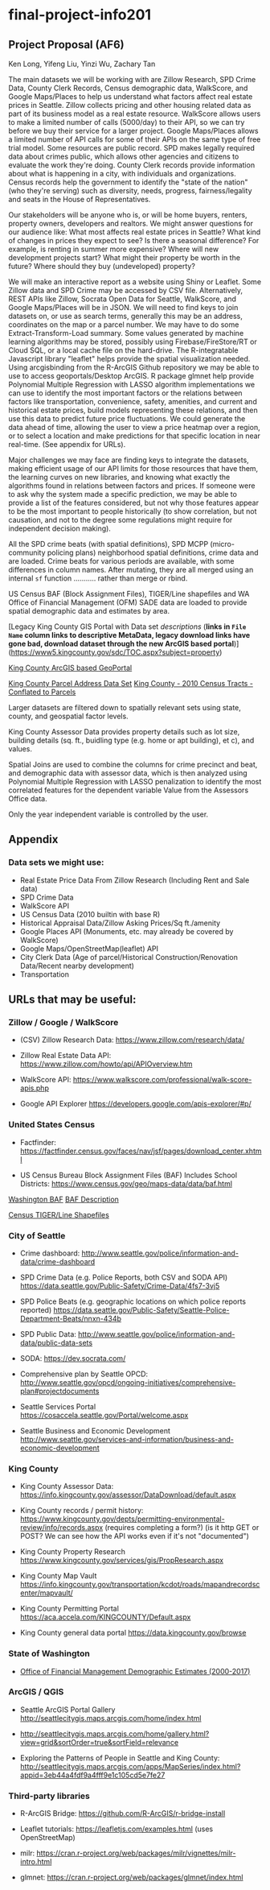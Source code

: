 # final-project-info201
## Project Proposal (AF6)

Ken Long, Yifeng Liu, Yinzi Wu, Zachary Tan

The main datasets we will be working with are Zillow Research, SPD Crime Data, County Clerk Records, Census demographic data, WalkScore, and Google Maps/Places to help us understand what factors affect real estate prices in Seattle. Zillow collects pricing and other housing related data as part of its business model as a real estate resource. WalkScore allows users to make a limited number of calls (5000/day) to their API, so we can try before we buy their service for a larger project. Google Maps/Places allows a limited number of API calls for some of their APIs on the same type of free trial model. Some resources are public record. SPD makes legally required data about crimes public, which allows other agencies and citizens to evaluate the work they're doing. County Clerk records provide information about what is happening in a city, with individuals and organizations. Census records help the government to identify the "state of the nation" (who they're serving) such as diversity, needs, progress, fairness/legality and seats in the House of Representatives.

Our stakeholders will be anyone who is, or will be home buyers, renters, property owners, developers and realtors. We might answer questions for our audience like: What most affects real estate prices in Seattle? What kind of changes in prices they expect to see? Is there a seasonal difference? For example, is renting in summer more expensive? Where will new development projects start? What might their property be worth in the future? Where should they buy (undeveloped) property?

We will make an interactive report as a website using Shiny or Leaflet. Some Zillow data and SPD Crime may be accessed by CSV file. Alternatively, REST APIs like Zillow, Socrata Open Data for Seattle, WalkScore, and Google Maps/Places will be in JSON. We will need to find keys to join datasets on, or use as search terms, generally this may be an address,  coordinates on the map or a parcel number. We may have to do some Extract-Transform-Load summary. Some values generated by machine learning algorithms may be stored, possibly using Firebase/FireStore/RT or Cloud SQL, or a local cache file on the hard-drive. The R-integratable Javascript library "leaflet" helps provide the spatial visualization needed. Using arcgisbinding from the R-ArcGIS Github repository we may be able to use to access geoportals/Desktop ArcGIS. R package glmnet help provide Polynomial Multiple Regression with LASSO algorithm implementations we can use to identify the most important factors or the relations between factors like transportation, convenience, safety, amenities, and current and historical estate prices, build models representing these relations, and then use this data to predict future price fluctuations. We could generate the data ahead of time, allowing the user to view a price heatmap over a region, or to select a location and make predictions for that specific location in near real-time. (See appendix for URLs).

Major challenges we may face are finding keys to integrate the datasets, making efficient usage of our API limits for those resources that have them, the learning curves on new libraries, and knowing what exactly the algorithms found in relations between factors and prices. If someone were to ask why the system made a specific prediction, we may be able to provide a list of the features considered, but not why those features appear to be the most important to people historically (to show correlation, but not causation, and not to the degree some regulations might require for independent decision making).

All the SPD crime beats (with spatial definitions), SPD MCPP (micro-community policing plans) neighborhood spatial definitions, crime data and are loaded.
Crime beats for various periods are available, with some differences in column names. After mutating, they are all merged using an internal `sf` function ........... rather than merge or rbind. 

US Census BAF (Block Assignment Files), TIGER/Line shapefiles and WA Office of Financial Management (OFM) SADE data are loaded to provide spatial demographic data and estimates by area.

[Legacy King County GIS Portal with Data set *descriptions* (__links in `File Name` column links to descriptive MetaData, legacy download links have gone bad, download dataset through the new ArcGIS based portal__)]
(https://www5.kingcounty.gov/sdc/TOC.aspx?subject=property)

[King County ArcGIS based GeoPortal](https://gis-kingcounty.opendata.arcgis.com/)


[King County Parcel Address Data Set](https://gis-kingcounty.opendata.arcgis.com/datasets/parcels-for-king-county-with-address-with-property-information--parcel-address-area/data)
[King County - 2010 Census Tracts - Conflated to Parcels](https://gis-kingcounty.opendata.arcgis.com/datasets/2010-census-tracts-for-king-county-conflated-to-parcels-major-waterbodies-erased--tracts10-shore-area)

Larger datasets are filtered down to spatially relevant sets using state, county, and geospatial factor levels.

King County Assessor Data provides property details such as lot size, building details (sq. ft., buidling type (e.g. home or apt building), et c), and values. 

Spatial Joins are used to combine the columns for crime precinct and beat, and demographic data with assessor data, which is then analyzed using Polynomial Multiple Regression with LASSO penalization to identify the most correlated features for the dependent variable Value from the Assessors Office data.

Only the year independent variable is controlled by the user.

## Appendix
### Data sets we might use:
+ Real Estate Price Data From Zillow Research (Including Rent and Sale data)
+ SPD Crime Data
+ WalkScore API
+ US Census Data (2010 builtin with base R)
+ Historical Appraisal Data/Zillow Asking Prices/Sq ft./amenity
+ Google Places API (Monuments, etc. may already be covered by WalkScore)
+ Google Maps/OpenStreetMap(leaflet) API
+ City Clerk Data (Age of parcel/Historical Construction/Renovation Data/Recent nearby development)
+ Transportation

## URLs that may be useful:

### Zillow / Google / WalkScore
+ (CSV) Zillow Research Data: https://www.zillow.com/research/data/

+ Zillow Real Estate Data API: https://www.zillow.com/howto/api/APIOverview.htm

+ WalkScore API: https://www.walkscore.com/professional/walk-score-apis.php

+ Google API Explorer https://developers.google.com/apis-explorer/#p/

### United States Census 
+ Factfinder: https://factfinder.census.gov/faces/nav/jsf/pages/download_center.xhtml

+ US Census Bureau Block Assignment Files (BAF) Includes School Districts: https://www.census.gov/geo/maps-data/data/baf.html

[Washington BAF](https://www2.census.gov/geo/docs/maps-data/data/baf/BlockAssign_ST53_WA.zip)
[BAF Description](https://www.census.gov/geo/maps-data/data/baf_description.html)

[Census TIGER/Line Shapefiles](https://www.census.gov/geo/maps-data/data/tiger-line.html)

### City of Seattle 

+ Crime dashboard: http://www.seattle.gov/police/information-and-data/crime-dashboard

+ SPD Crime Data (e.g. Police Reports, both CSV and SODA API) https://data.seattle.gov/Public-Safety/Crime-Data/4fs7-3vj5

+ SPD Police Beats (e.g. geographic locations on which police reports reported)
https://data.seattle.gov/Public-Safety/Seattle-Police-Department-Beats/nnxn-434b

+ SPD Public Data: http://www.seattle.gov/police/information-and-data/public-data-sets

+ SODA: https://dev.socrata.com/

+ Comprehensive plan by Seattle OPCD: http://www.seattle.gov/opcd/ongoing-initiatives/comprehensive-plan#projectdocuments

+ Seattle Services Portal https://cosaccela.seattle.gov/Portal/welcome.aspx

+ Seattle Business and Economic Development http://www.seattle.gov/services-and-information/business-and-economic-development

### King County

+ King County Assessor Data: https://info.kingcounty.gov/assessor/DataDownload/default.aspx

+ King County records / permit history: https://www.kingcounty.gov/depts/permitting-environmental-review/info/records.aspx (requires completing a form?) (is it http GET or POST? We can see how the API works even if it's not "documented")

+ King County Property Research https://www.kingcounty.gov/services/gis/PropResearch.aspx

+ King County Map Vault https://info.kingcounty.gov/transportation/kcdot/roads/mapandrecordscenter/mapvault/

+ King County Permitting Portal https://aca.accela.com/KINGCOUNTY/Default.aspx

+ King County general data portal https://data.kingcounty.gov/browse 

### State of Washington

+ [Office of Financial Management Demographic Estimates (2000-2017)](https://www.ofm.wa.gov/washington-data-research/population-demographics/population-estimates/estimates-april-1-population-age-sex-race-and-hispanic-origin)


### ArcGIS / QGIS

+ Seattle ArcGIS Portal Gallery http://seattlecitygis.maps.arcgis.com/home/index.html

+ http://seattlecitygis.maps.arcgis.com/home/gallery.html?view=grid&sortOrder=true&sortField=relevance

+ Exploring the Patterns of People in Seattle and King County: http://seattlecitygis.maps.arcgis.com/apps/MapSeries/index.html?appid=3eb44a4fdf9a4fff9e1c105cd5e7fe27

### Third-party libraries
+ R-ArcGIS Bridge: https://github.com/R-ArcGIS/r-bridge-install

+ Leaflet tutorials: https://leafletjs.com/examples.html (uses OpenStreetMap)

+ milr: https://cran.r-project.org/web/packages/milr/vignettes/milr-intro.html

+ glmnet: https://cran.r-project.org/web/packages/glmnet/index.html
